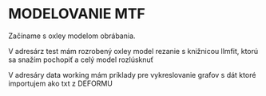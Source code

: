 # MODELOVANIE MTF 
Začíname s oxley modelom obrábania.

V adresárz test mám rozrobený oxley model rezanie s knižnicou llmfit, ktorú sa snažím pochopiť a celý model rozlúsknuť

V adresáry data working mám príklady pre vykreslovanie grafov s dát ktoré importujem ako txt z DEFORMU
